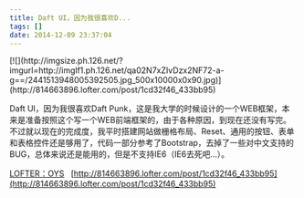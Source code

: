 ```yaml
---
title: Daft UI，因为我很喜欢D...
tags: []
date: 2014-12-09 23:37:04
---
```


<p>[![](http://imgsize.ph.126.net/?imgurl=http://imglf1.ph.126.net/qa02N7xZIvDzx2NF72-a-g==/2441513948005392505.jpg_500x10000x0x90.jpg)](http://814663896.lofter.com/post/1cd32f46_433bb95)
</p>

<p>Daft UI，因为我很喜欢Daft Punk，这是我大学的时候设计的一个WEB框架，本来是准备按照这个写一个WEB前端框架的，由于各种原因，到现在还没有写完。不过就以现在的完成度，我平时搭建网站做栅格布局、Reset、通用的按钮、表单和表格控件还是够用了，代码一部分参考了Bootstrap，去掉了一些对中文支持的BUG，总体来说还是能用的，但是不支持IE6（IE6去死吧...）。
</p>

[LOFTER：OYS](http://814663896.lofter.com)&nbsp;&nbsp;&nbsp;[http://814663896.lofter.com/post/1cd32f46_433bb95](http://814663896.lofter.com/post/1cd32f46_433bb95)